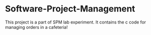 # Software-Project-Management
This project is a part of SPM lab experiment.
It contains the c code for managing orders in a cafeteria!
